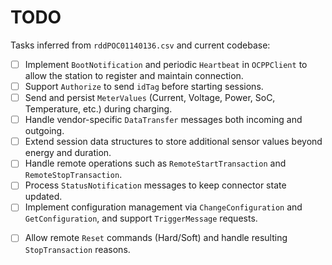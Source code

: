 # TODO

Tasks inferred from `rddPOC01140136.csv` and current codebase:

- [ ] Implement `BootNotification` and periodic `Heartbeat` in `OCPPClient` to allow the station to register and maintain connection.
- [ ] Support `Authorize` to send `idTag` before starting sessions.
- [ ] Send and persist `MeterValues` (Current, Voltage, Power, SoC, Temperature, etc.) during charging.
- [ ] Handle vendor-specific `DataTransfer` messages both incoming and outgoing.
- [ ] Extend session data structures to store additional sensor values beyond energy and duration.
- [ ] Handle remote operations such as `RemoteStartTransaction` and `RemoteStopTransaction`.
- [ ] Process `StatusNotification` messages to keep connector state updated.
- [ ] Implement configuration management via `ChangeConfiguration` and `GetConfiguration`, and support `TriggerMessage` requests.
<!-- - [ ] Support firmware management through `UpdateFirmware` requests. -->
- [ ] Allow remote `Reset` commands (Hard/Soft) and handle resulting `StopTransaction` reasons.